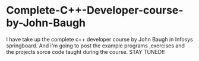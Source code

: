 # Complete-C++-Developer-course-by-John-Baugh
I have take up the complete c++ developer course by John Baugh in Infosys springboard.
And i'm going to post the example programs ,exercises and the projects sorce code taught during the course.
STAY TUNED!!
